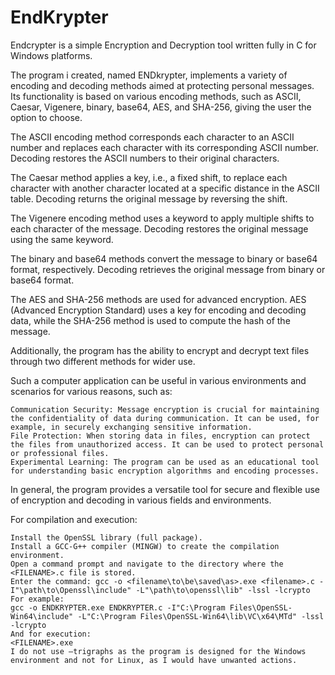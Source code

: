 # EndKrypter
Endcrypter is a simple Encryption and Decryption tool written fully in C for Windows platforms.

The program i created, named ENDkrypter, implements a variety of encoding and decoding methods aimed at protecting personal messages. Its functionality is based on various encoding methods, such as ASCII, Caesar, Vigenere, binary, base64, AES, and SHA-256, giving the user the option to choose.

The ASCII encoding method corresponds each character to an ASCII number and replaces each character with its corresponding ASCII number. Decoding restores the ASCII numbers to their original characters.

The Caesar method applies a key, i.e., a fixed shift, to replace each character with another character located at a specific distance in the ASCII table. Decoding returns the original message by reversing the shift.

The Vigenere encoding method uses a keyword to apply multiple shifts to each character of the message. Decoding restores the original message using the same keyword.

The binary and base64 methods convert the message to binary or base64 format, respectively. Decoding retrieves the original message from binary or base64 format.

The AES and SHA-256 methods are used for advanced encryption. AES (Advanced Encryption Standard) uses a key for encoding and decoding data, while the SHA-256 method is used to compute the hash of the message.

Additionally, the program has the ability to encrypt and decrypt text files through two different methods for wider use.

Such a computer application can be useful in various environments and scenarios for various reasons, such as:

    Communication Security: Message encryption is crucial for maintaining the confidentiality of data during communication. It can be used, for example, in securely exchanging sensitive information.
    File Protection: When storing data in files, encryption can protect the files from unauthorized access. It can be used to protect personal or professional files.
    Experimental Learning: The program can be used as an educational tool for understanding basic encryption algorithms and encoding processes.

In general, the program provides a versatile tool for secure and flexible use of encryption and decoding in various fields and environments.

For compilation and execution:

    Install the OpenSSL library (full package).
    Install a GCC-G++ compiler (MINGW) to create the compilation environment.
    Open a command prompt and navigate to the directory where the <FILENAME>.c file is stored.
    Enter the command: gcc -o <filename\to\be\saved\as>.exe <filename>.c -I"\path\to\Openssl\include" -L"\path\to\openssl\lib" -lssl -lcrypto
    For example:
    gcc -o ENDKRYPTER.exe ENDKRYPTER.c -I"C:\Program Files\OpenSSL-Win64\include" -L"C:\Program Files\OpenSSL-Win64\lib\VC\x64\MTd" -lssl -lcrypto
    And for execution:
    <FILENAME>.exe
    I do not use –trigraphs as the program is designed for the Windows environment and not for Linux, as I would have unwanted actions.


